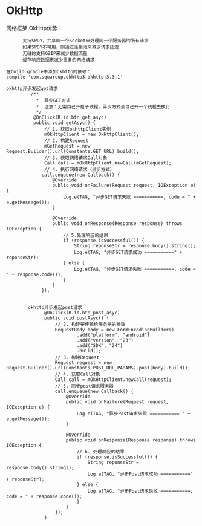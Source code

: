 # OkHttp
网络框架
        OkHttp优势：
        
          支持SPDY，共享同一个Socket来处理同一个服务器的所有请求
          如果SPDY不可用，则通过连接池来减少请求延迟
          无缝的支持GZIP来减少数据流量
          缓存响应数据来减少重复的网络请求

    在build.gradle中添加okhttp的依赖：
    compile 'com.squareup.okhttp3:okhttp:3.3.1'
    
    okhttp异步发起get请求
             /**
               *  异步GET方式
               *  注意：无需自己开启子线程，异步方式会自己开一个线程去执行
               */
              @OnClick(R.id.btn_get_asyc)
              public void getAsyc() {
                  // 1. 获取okHttpClient实例
                  mOkHttpClient = new OkHttpClient();
                  // 2. 构建Request
                  mGetRequest = new Request.Builder().url(Constants.GET_URL).build();
                  // 3. 获取网络请求Call对象
                  Call call = mOkHttpClient.newCall(mGetRequest);
                  // 4. 执行网络请求（异步方式）
                 call.enqueue(new Callback() {
                     @Override
                     public void onFailure(Request request, IOException e) {
                         Log.e(TAG, "异步GET请求失败 ===========, code = " + e.getMessage());
                     }

                     @Override
                     public void onResponse(Response response) throws IOException {
                         // 5.处理响应的结果
                         if (response.isSuccessful()) {
                             String reponseStr = response.body().string();
                             Log.e(TAG, "异步GET请求成功 ===========" + reponseStr);
                         } else {
                             Log.e(TAG, "异步GET请求失败 ===========, code = " + response.code());
                         }
                     }
                 });
                 
                 
            okhttp异步发起post请求
                  @OnClick(R.id.btn_post_asyc)
                  public void postAsyc() {
                      // 2. 构建要传输给服务器的参数
                      RequestBody body = new FormEncodingBuilder()
                              .add("platform", "android")
                              .add("version", "23")
                              .add("SDK", "24")
                              .build();
                      // 3. 构建Request
                      Request request = new Request.Builder().url(Constants.POST_URL_PARAMS).post(body).build();
                      // 4. 获取Call对象
                      Call call = mOkHttpClient.newCall(request);
                      // 5. 同步post请求服务器
                      call.enqueue(new Callback() {
                          @Override
                          public void onFailure(Request request, IOException e) {
                              Log.e(TAG, "异步Post请求失败 =========== " + e.getMessage());
                          }

                          @Override
                          public void onResponse(Response response) throws IOException {
                              // 6. 处理响应的结果
                              if (response.isSuccessful()) {
                                  String reponseStr = response.body().string();
                                  Log.e(TAG, "异步Post请求成功 ===========" + reponseStr);
                              } else {
                                  Log.e(TAG, "异步Post请求失败 ===========, code = " + response.code());
                              }
                          }
                      });
                  }

